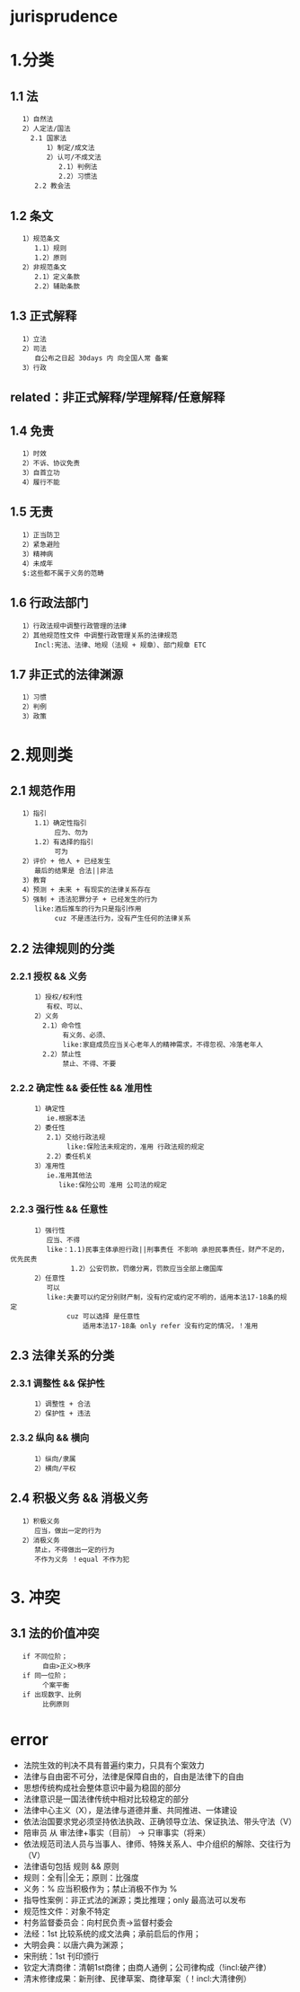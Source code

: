 # jurisprudence
# 1.分类
## 1.1 法
       1）自然法
       2）人定法/国法
         2.1 国家法
             1）制定/成文法
             2）认可/不成文法
                2.1）判例法
                2.2）习惯法
          2.2 教会法

## 1.2 条文
       1）规范条文
          1.1）规则
          1.2）原则
       2）非规范条文 
          2.1）定义条款
          2.2）辅助条款

## 1.3 正式解释
       1）立法
       2）司法
          自公布之日起 30days 内 向全国人常 备案
       3）行政

## related：非正式解释/学理解释/任意解释

## 1.4 免责
       1）时效
       2）不诉、协议免责
       3）自首立功
       4）履行不能

## 1.5 无责
       1）正当防卫
       2）紧急避险
       3）精神病
       4）未成年
       $:这些都不属于义务的范畴

## 1.6 行政法部门
       1）行政法规中调整行政管理的法律
       2）其他规范性文件 中调整行政管理关系的法律规范
          Incl:宪法、法律、地规（法规 + 规章）、部门规章 ETC

## 1.7 非正式的法律渊源
       1）习惯
       2）判例
       3）政策

# 2.规则类
## 2.1 规范作用
       1）指引
          1.1）确定性指引
               应为、勿为
          1.2）有选择的指引
               可为
       2）评价 + 他人 + 已经发生
          最后的结果是 合法||非法
       3）教育
       4）预测 + 未来 + 有现实的法律关系存在
       5）强制 + 违法犯罪分子 + 已经发生的行为
          like:酒后推车的行为只是指引作用
               cuz 不是违法行为，没有产生任何的法律关系

## 2.2 法律规则的分类
### 2.2.1 授权 && 义务
          1）授权/权利性
             有权、可以、
          2）义务
            2.1）命令性
                 有义务、必须、
                 like:家庭成员应当关心老年人的精神需求，不得忽视、冷落老年人
            2.2）禁止性
                 禁止、不得、不要

### 2.2.2 确定性 && 委任性 && 准用性
          1）确定性
             ie.根据本法 
          2）委任性  
             2.1）交给行政法规
                  like:保险法未规定的，准用 行政法规的规定
             2.2）委任机关
          3）准用性
             ie.准用其他法
                like:保险公司 准用 公司法的规定

### 2.2.3 强行性 && 任意性
          1）强行性
             应当、不得 
             like：1.1)民事主体承担行政||刑事责任 不影响 承担民事责任，财产不足的，优先民责
                   1.2）公安罚款，罚缴分离，罚款应当全部上缴国库
          2）任意性
             可以
             like:夫妻可以约定分别财产制，没有约定或约定不明的，适用本法17-18条的规定
                  cuz 可以选择 是任意性
                      适用本法17-18条 only refer 没有约定的情况，！准用

## 2.3 法律关系的分类
### 2.3.1 调整性 && 保护性
          1）调整性 + 合法
          2）保护性 + 违法
### 2.3.2 纵向 && 横向
          1）纵向/隶属 
          2）横向/平权

## 2.4 积极义务 && 消极义务
       1）积极义务
          应当，做出一定的行为
       2）消极义务
          禁止，不得做出一定的行为 
          不作为义务 ！equal 不作为犯

# 3. 冲突
## 3.1 法的价值冲突
       if 不同位阶；
            自由>正义>秩序
       if 同一位阶；
            个案平衡
       if 出现数字、比例
            比例原则

# error
- 法院生效的判决不具有普遍约束力，只具有个案效力
- 法律与自由密不可分，法律是保障自由的，自由是法律下的自由
- 思想传统构成社会整体意识中最为稳固的部分
- 法律意识是一国法律传统中相对比较稳定的部分
- 法律中心主义（X），是法律与道德并重、共同推进、一体建设
- 依法治国要求党必须坚持依法执政、正确领导立法、保证执法、带头守法（V）
- 陪审员 从 审法律+事实（目前） -> 只审事实（将来）
- 依法规范司法人员与当事人、律师、特殊关系人、中介组织的解除、交往行为（V）
- 法律语句包括 规则 && 原则
- 规则：全有||全无；原则：比强度
- 义务：% 应当积极作为；禁止消极不作为 % 
- 指导性案例：非正式法的渊源；类比推理；only 最高法可以发布
- 规范性文件：对象不特定
- 村务监督委员会：向村民负责->监督村委会
- 法经：1st 比较系统的成文法典；承前启后的作用；
- 大明会典：以唐六典为渊源；
- 宋刑统：1st 刊印颁行
- 钦定大清商律：清朝1st商律；由商人通例；公司律构成（!incl:破产律）
- 清末修律成果：新刑律、民律草案、商律草案（！incl:大清律例）








